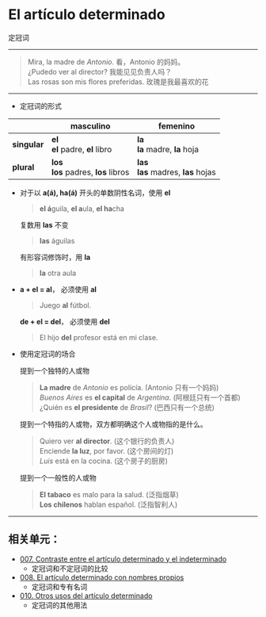 # El artículo determinado
定冠词

----

> Mira, la madre de _Antonio_. 看，Antonio 的妈妈。<br>
> ¿Pudedo ver al director? 我能见见负责人吗？<br>
> Las rosas son mis flores preferidas. 玫瑰是我最喜欢的花

----

- 定冠词的形式

| | masculino | femenino |
| --- | --- | --- |
| **singular** | **el** <br> **el** padre, **el** libro | **la** <br> **la** madre, **la** hoja |
| **plural** | **los** <br> **los** padres, **los** libros | **las**　<br> **las** madres, **las** hojas |

- 对于以 **a(á), ha(á)** 开头的单数阴性名词，使用 **el**

  > **el á**guila, **el a**ula, **el ha**cha

  复数用 **las** 不变

  > **las** águilas

  有形容词修饰时，用 **la**

  > **la** otra aula

- **a + el = al**， 必须使用 **al**

  > Juego **al** fútbol.

  **de + el = del**， 必须使用 **del**
  > El hijo **del** profesor está en mi clase.

- 使用定冠词的场合

  提到一个独特的人或物

  > **La madre** de _Antonio_ es policía. (Antonio 只有一个妈妈) <br>
  > _Buenos Aires_ es **el capital** de _Argentina_. (阿根廷只有一个首都) <br>
  > ¿Quién es **el presidente** de _Brasil_? (巴西只有一个总统)

  提到一个特指的人或物，双方都明确这个人或物指的是什么。

  > Quiero ver **al director**. (这个银行的负责人) <br>
  > Enciende **la luz**, por favor. (这个房间的灯) <br>
  > _Luis_ está en la cocina. (这个房子的厨房)

  提到一个一般性的人或物

  > **El tabaco** es malo para la salud. (泛指烟草) <br>
  > **Los chilenos** hablan español. (泛指智利人)


----

## 相关单元：
- [007. Contraste entre el artículo determinado y el indeterminado](007-un-perro-el-perro.md)
  - 定冠词和不定冠词的比较
- [008. El artículo determinado con nombres propios](008-el-señor-alonso-la-calle-mayor.md)
  - 定冠词和专有名词
- [010. Otros usos del artículo determinado](010-tocar-la-guitarra.md)
  - 定冠词的其他用法
